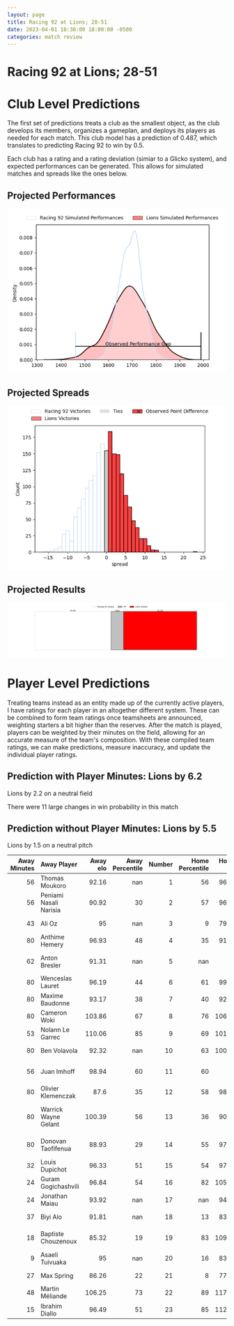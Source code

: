 ```yaml
---  
layout: page  
title: Racing 92 at Lions; 28-51  
date: 2023-04-01 18:30:00 18:00:00 -0500  
categories: match review  
---
```

# Racing 92 at Lions; 28-51

# Club Level Predictions


The first set of predictions treats a club as the smallest object, as the club develops its members, organizes a gameplan, and deploys its players as needed for each match. This club model has a prediction of 0.487, which translates to predicting Racing 92 to win by 0.5.

Each club has a rating and a rating deviation (simiar to a Glicko system), and expected performances can be generated. This allows for simulated matches and spreads like the ones below.
## Projected Performances


![Projected Performances](plots/performances_2023-04-01-Lions-Racing92.png)
## Projected Spreads


![Projected Spreads](plots/spreads_2023-04-01-Lions-Racing92.png)
## Projected Results


![Projected Results](plots/resultbar_2023-04-01-Lions-Racing92.png)
# Player Level Predictions


Treating teams instead as an entity made up of the currently active players, I have ratings for each player in an altogether different system. These can be combined to form team ratings once teamsheets are announced, weighting starters a bit higher than the reserves. After the match is played, players can be weighted by their minutes on the field, allowing for an accurate measure of the team's composition. With these compiled team ratings, we can make predictions, measure inaccuracy, and update the individual player ratings.
## Prediction with Player Minutes: Lions by 6.2


Lions by 2.2 on a neutral field

There were 11 large changes in win probability in this match
## Prediction without Player Minutes: Lions by 5.5


Lions by 1.5 on a neutral pitch



|   Away Minutes | Away Player            |   Away elo |   Away Percentile |   Number |   Home Percentile |   Home elo | Home Player                 |   Home Minutes |
|---------------:|:-----------------------|-----------:|------------------:|---------:|------------------:|-----------:|:----------------------------|---------------:|
|             56 | Thomas Moukoro         |      92.16 |               nan |        1 |                56 |      96.78 | Jean-Pierre Smith           |             50 |
|             56 | Peniami Nasali Narisia |      90.92 |                30 |        2 |                57 |      96.68 | PJ Botha                    |             70 |
|             43 | Ali Oz                 |      95    |               nan |        3 |                 9 |      79.19 | Asenathi Ntlabakanye        |             57 |
|             80 | Anthime Hemery         |      96.93 |                48 |        4 |                35 |      91.08 | Willem Alberts              |             68 |
|             62 | Anton Bresler          |      91.31 |               nan |        5 |               nan |      95    | Reinhardt Paul Nothnagel    |             70 |
|             80 | Wenceslas Lauret       |      96.19 |                44 |        6 |                61 |      99.45 | Emmanuel Tshituka           |             80 |
|             80 | Maxime Baudonne        |      93.17 |                38 |        7 |                40 |      92.09 | Ruan Venter                 |             80 |
|             80 | Cameron Woki           |     103.86 |                67 |        8 |                76 |     106.41 | Francke Horn                |             80 |
|             53 | Nolann Le Garrec       |     110.06 |                85 |        9 |                69 |     101.94 | Sanele Nohamba              |             75 |
|             80 | Ben Volavola           |      92.32 |               nan |       10 |                63 |     100.56 | Gianni Dean Lombard         |             75 |
|             56 | Juan Imhoff            |      98.94 |                60 |       11 |                60 |      99    | Edwill Charl van der Merwe  |             80 |
|             80 | Olivier Klemenczak     |      87.6  |                35 |       12 |                58 |      98.96 | Marius Louw                 |             68 |
|             80 | Warrick Wayne Gelant   |     100.39 |                56 |       13 |                36 |      90.73 | Manuel Johern (Mannie) Rass |             80 |
|             80 | Donovan Taofifenua     |      88.93 |                29 |       14 |                55 |      97.36 | Sibahle Ndiphiwe Maxwane    |             80 |
|             32 | Louis Dupichot         |      96.33 |                51 |       15 |                54 |      97.94 | Quan Horn                   |             80 |
|             24 | Guram Gogichashvili    |      96.84 |                54 |       16 |                82 |     105.89 | Rhynardt Rijnsburger        |             30 |
|             24 | Jonathan Maiau         |      93.92 |               nan |       17 |               nan |      94.69 | Ruan Martin Dreyer          |             23 |
|             37 | Biyi Alo               |      91.81 |               nan |       18 |                13 |      83.73 | Morné Brandon               |             10 |
|             18 | Baptiste Chouzenoux    |      85.32 |                19 |       19 |                83 |     109.49 | Ruben (Hobo) Schoeman       |             12 |
|              9 | Asaeli Tuivuaka        |      95    |               nan |       20 |                16 |      83.14 | Travis Gordon               |             10 |
|             27 | Max Spring             |      86.26 |                22 |       21 |                 8 |      77.09 | Morne Van den Berg          |              5 |
|             48 | Martin Méliande        |     106.25 |                73 |       22 |                89 |     117.17 | Andries Coetzee             |              5 |
|             15 | Ibrahim Diallo         |      96.49 |                51 |       23 |                85 |     112.23 | Rynardt Jonker              |             12 |

